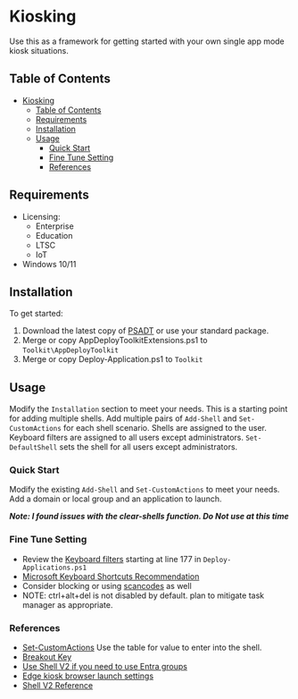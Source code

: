 # Kiosking

Use this as a framework for getting started with your own single app mode kiosk situations.

## Table of Contents

- [Kiosking](#kiosking)
  - [Table of Contents](#table-of-contents)
  - [Requirements](#requirements)
  - [Installation](#installation)
  - [Usage](#usage)
    - [Quick Start](#quick-start)
    - [Fine Tune Setting](#fine-tune-setting)
    - [References](#references)

## Requirements

- Licensing:
  - Enterprise
  - Education
  - LTSC
  - IoT
- Windows 10/11

## Installation

To get started:

1. Download the latest copy of [PSADT](https://psappdeploytoolkit.com/) or use your standard package.
2. Merge or copy AppDeployToolkitExtensions.ps1 to `Toolkit\AppDeployToolkit`
3. Merge or copy Deploy-Application.ps1 to `Toolkit`

## Usage

Modify the `Installation` section to meet your needs. This is a starting point for adding multiple shells. Add multiple pairs of `Add-Shell` and `Set-CustomActions` for each shell scenario. Shells are assigned to the user. Keyboard filters are assigned to all users except administrators. `Set-DefaultShell` sets the shell for all users except administrators.

### Quick Start

Modify the existing `Add-Shell` and `Set-CustomActions` to meet your needs. Add a domain or local group and an application to launch.

***Note: I found issues with the clear-shells function. Do Not use at this time***

### Fine Tune Setting

- Review the [Keyboard filters](https://learn.microsoft.com/en-us/windows/iot/iot-enterprise/customize/predefined-key-combinations) starting at line 177 in `Deploy-Applications.ps1`
- [Microsoft Keyboard Shortcuts Recommendation](https://learn.microsoft.com/en-us/windows/configuration/assigned-access/recommendations#keyboard-shortcuts)
- Consider blocking or using [scancodes](https://www.lookuptables.com/coding/keyboard-scan-codes) as well
- NOTE: ctrl+alt+del is not disabled by default. plan to mitigate task manager as appropriate.

### References

- [Set-CustomActions](https://learn.microsoft.com/en-us/windows/iot/iot-enterprise/customize/wesl-usersettingsetcustomshell) Use the table for value to enter into the shell.
- [Breakout Key](https://learn.microsoft.com/en-us/windows/iot/iot-enterprise/customize/keyboardfilter#keyboard-breakout)
- [Use Shell V2 if you need to use Entra groups](https://learn.microsoft.com/en-us/windows/configuration/assigned-access/shell-launcher/quickstart-kiosk?tabs=ps)
- [Edge kiosk browser launch settings](https://learn.microsoft.com/en-us/deployedge/microsoft-edge-configure-kiosk-mode)
- [Shell V2 Reference](https://learn.microsoft.com/en-us/windows/configuration/assigned-access/shell-launcher/configuration-file)